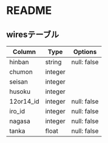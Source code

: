 # README

## wiresテーブル

| Column    | Type    | Options     |
| ----------| --------| ------------|
| hinban    | string  | null: false |
| chumon    | integer |             |
| seisan    | integer |             |
| husoku    | integer |             |
| 12or14_id | integer | null: false |
| iro_id    | integer | null: false |
| nagasa    | integer | null: false |
| tanka     | float   | null: false |
